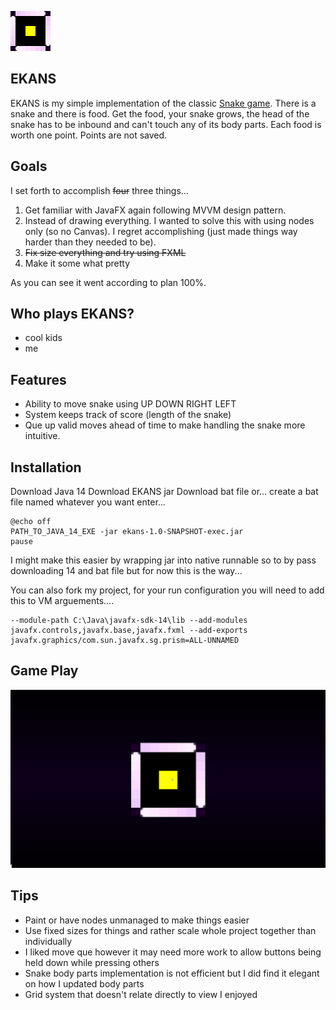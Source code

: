 ![Test](https://github.com/bwcsemaj/ekans/blob/master/src/main/resources/ekans_icon_64x64.png?raw=true) 

EKANS 
-----
EKANS is my simple implementation of the classic [Snake game](https://en.wikipedia.org/wiki/Snake_(video_game_genre)). There is a snake and there is food. Get the food, your snake grows, the head of the snake has to be inbound and can't touch any of its body parts. Each food is worth one point. Points are not saved.

Goals
-----
I set forth to accomplish <s>four</s> three things...

1. Get familiar with JavaFX again following MVVM design pattern.
2. Instead of drawing everything. I wanted to solve this with using nodes only (so no Canvas). I regret accomplishing (just made things way harder than they needed to be).
3. <s>Fix size everything and try using FXML</s>
4. Make it some what pretty

As you can see it went according to plan 100%.

Who plays EKANS?
------------
* cool kids
* me

Features
---------
* Ability to move snake using UP DOWN RIGHT LEFT
* System keeps track of score (length of the snake)
* Que up valid moves ahead of time to make handling the snake more intuitive.

Installation
------------
Download Java 14
Download EKANS jar 
Download bat file or... 
create a bat file named whatever you want
enter...

	@echo off
	PATH_TO_JAVA_14_EXE -jar ekans-1.0-SNAPSHOT-exec.jar
	pause

I might make this easier by wrapping jar into native runnable so to by pass downloading 14 and bat file but for now this is the way...

You can also fork my project, for your run configuration you will need to add this to VM arguements....

	--module-path C:\Java\javafx-sdk-14\lib --add-modules javafx.controls,javafx.base,javafx.fxml --add-exports javafx.graphics/com.sun.javafx.sg.prism=ALL-UNNAMED

Game Play
---------

![gameplay](ekans.gif)

Tips
----
* Paint or have nodes unmanaged to make things easier
* Use fixed sizes for things and rather scale whole project together than individually
* I liked move que however it may need more work to allow buttons being held down while pressing others
* Snake body parts implementation is not efficient but I did find it elegant on how I updated body parts
* Grid system that doesn't relate directly to view I enjoyed